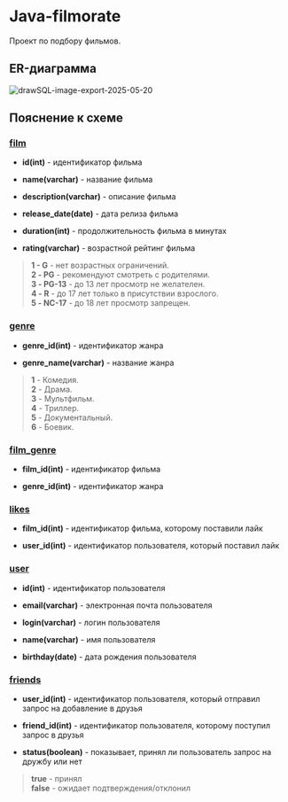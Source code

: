 # Java-filmorate

Проект по подбору фильмов.

## ER-диаграмма

![drawSQL-image-export-2025-05-20](https://github.com/user-attachments/assets/fea0cd11-51cf-47fa-8711-3c1b6d5aac1a)

## Пояснение к схеме

### <ins>film</ins>

- **id(int)** - идентификатор фильма

- **name(varchar)** - название фильма

- **description(varchar)** - описание фильма

- **release_date(date)** - дата релиза фильма

- **duration(int)** - продолжительность фильма в минутах

- **rating(varchar)** - возрастной рейтинг фильма

> **1 - G** - нет возрастных ограничений.\
**2 - PG** - рекомендуют смотреть с родителями.\
**3 - PG-13** - до 13 лет просмотр не желателен.\
**4 - R** - до 17 лет только в присутствии взрослого.\
**5 - NC-17** - до 18 лет просмотр запрещен.

### <ins>genre</ins>

- **genre_id(int)** - идентификатор жанра

- **genre_name(varchar)** - название жанра

> **1** - Комедия.\
**2** - Драма.\
**3** - Мультфильм.\
**4** - Триллер.\
**5** - Документальный.\
**6** - Боевик.

### <ins>film_genre</ins>

- **film_id(int)** - идентификатор фильма

- **genre_id(int)** - идентификатор жанра

### <ins>likes</ins>

- **film_id(int)** - идентификатор фильма, которому поставили лайк

- **user_id(int)** - идентификатор пользователя, который поставил лайк

### <ins>user</ins>

- **id(int)** - идентификатор пользователя

- **email(varchar)** - электронная почта пользователя

- **login(varchar)** - логин пользователя

- **name(varchar)** - имя пользователя

- **birthday(date)** - дата рождения пользователя

### <ins>friends</ins>

- **user_id(int)** - идентификатор пользователя, который отправил запрос на добавление в друзья

- **friend_id(int)** - идентификатор пользователя, которому поступил запрос в друзья

- **status(boolean)** - показывает, принял ли пользователь запрос на дружбу или нет

> **true** - принял\
**false** - ожидает подтверждения/отклонил